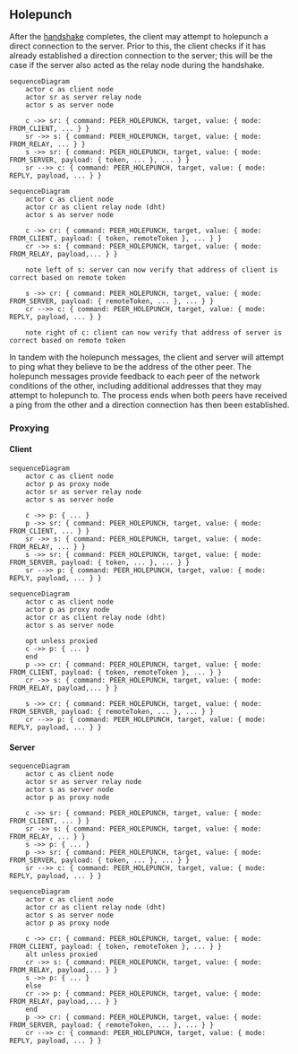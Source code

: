 ## Holepunch

After the [handshake](handshake.md) completes, the client may attempt to holepunch a direct connection to the server. Prior to this, the client checks if it has already established a direction connection to the server; this will be the case if the server also acted as the relay node during the handshake.

```mermaid
sequenceDiagram
    actor c as client node
    actor sr as server relay node
    actor s as server node

    c ->> sr: { command: PEER_HOLEPUNCH, target, value: { mode: FROM_CLIENT, ... } }
    sr ->> s: { command: PEER_HOLEPUNCH, target, value: { mode: FROM_RELAY, ... } }
    s ->> sr: { command: PEER_HOLEPUNCH, target, value: { mode: FROM_SERVER, payload: { token, ... }, ... } }
    sr -->> c: { command: PEER_HOLEPUNCH, target, value: { mode: REPLY, payload, ... } }
```

```mermaid
sequenceDiagram
    actor c as client node
    actor cr as client relay node (dht)
    actor s as server node

    c ->> cr: { command: PEER_HOLEPUNCH, target, value: { mode: FROM_CLIENT, payload: { token, remoteToken }, ... } }
    cr ->> s: { command: PEER_HOLEPUNCH, target, value: { mode: FROM_RELAY, payload,... } }

    note left of s: server can now verify that address of client is correct based on remote token

    s ->> cr: { command: PEER_HOLEPUNCH, target, value: { mode: FROM_SERVER, payload: { remoteToken, ... }, ... } }
    cr -->> c: { command: PEER_HOLEPUNCH, target, value: { mode: REPLY, payload, ... } }

    note right of c: client can now verify that address of server is correct based on remote token
```

In tandem with the holepunch messages, the client and server will attempt to ping what they believe to be the address of the other peer. The holepunch messages provide feedback to each peer of the network conditions of the other, including additional addresses that they may attempt to holepunch to. The process ends when both peers have received a ping from the other and a direction connection has then been established.

### Proxying

#### Client

```mermaid
sequenceDiagram
    actor c as client node
    actor p as proxy node
    actor sr as server relay node
    actor s as server node

    c ->> p: { ... }
    p ->> sr: { command: PEER_HOLEPUNCH, target, value: { mode: FROM_CLIENT, ... } }
    sr ->> s: { command: PEER_HOLEPUNCH, target, value: { mode: FROM_RELAY, ... } }
    s ->> sr: { command: PEER_HOLEPUNCH, target, value: { mode: FROM_SERVER, payload: { token, ... }, ... } }
    sr -->> p: { command: PEER_HOLEPUNCH, target, value: { mode: REPLY, payload, ... } }
```

```mermaid
sequenceDiagram
    actor c as client node
    actor p as proxy node
    actor cr as client relay node (dht)
    actor s as server node

    opt unless proxied
    c ->> p: { ... }
    end
    p ->> cr: { command: PEER_HOLEPUNCH, target, value: { mode: FROM_CLIENT, payload: { token, remoteToken }, ... } }
    cr ->> s: { command: PEER_HOLEPUNCH, target, value: { mode: FROM_RELAY, payload,... } }

    s ->> cr: { command: PEER_HOLEPUNCH, target, value: { mode: FROM_SERVER, payload: { remoteToken, ... }, ... } }
    cr -->> p: { command: PEER_HOLEPUNCH, target, value: { mode: REPLY, payload, ... } }
```

#### Server

```mermaid
sequenceDiagram
    actor c as client node
    actor sr as server relay node
    actor s as server node
    actor p as proxy node

    c ->> sr: { command: PEER_HOLEPUNCH, target, value: { mode: FROM_CLIENT, ... } }
    sr ->> s: { command: PEER_HOLEPUNCH, target, value: { mode: FROM_RELAY, ... } }
    s ->> p: { ... }
    p ->> sr: { command: PEER_HOLEPUNCH, target, value: { mode: FROM_SERVER, payload: { token, ... }, ... } }
    sr -->> c: { command: PEER_HOLEPUNCH, target, value: { mode: REPLY, payload, ... } }
```

```mermaid
sequenceDiagram
    actor c as client node
    actor cr as client relay node (dht)
    actor s as server node
    actor p as proxy node

    c ->> cr: { command: PEER_HOLEPUNCH, target, value: { mode: FROM_CLIENT, payload: { token, remoteToken }, ... } }
    alt unless proxied
    cr ->> s: { command: PEER_HOLEPUNCH, target, value: { mode: FROM_RELAY, payload,... } }
    s ->> p: { ... }
    else
    cr ->> p: { command: PEER_HOLEPUNCH, target, value: { mode: FROM_RELAY, payload,... } }
    end
    p ->> cr: { command: PEER_HOLEPUNCH, target, value: { mode: FROM_SERVER, payload: { remoteToken, ... }, ... } }
    cr -->> c: { command: PEER_HOLEPUNCH, target, value: { mode: REPLY, payload, ... } }
```
